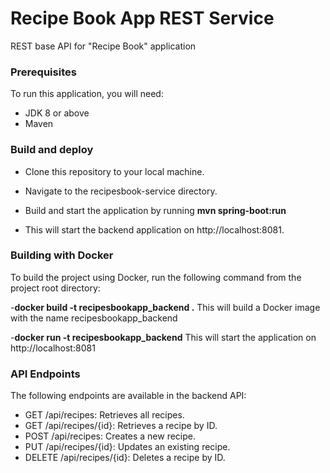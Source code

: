 # Recipe Book App REST Service
REST base API for "Recipe Book" application

### Prerequisites
To run this application, you will need:
- JDK 8 or above
- Maven

### Build and deploy
- Clone this repository to your local machine.
- Navigate to the recipesbook-service directory.
- Build and start the application by running **mvn spring-boot:run**

- This will start the backend application on http://localhost:8081.

### Building with Docker
To build the project using Docker, run the following command from the project root directory:

-**docker build -t recipesbookapp_backend .**
This will build a Docker image with the name recipesbookapp_backend

-**docker run -t  recipesbookapp_backend**
This will start the application on http://localhost:8081

### API Endpoints
The following endpoints are available in the backend API:

- GET /api/recipes: Retrieves all recipes.
- GET /api/recipes/{id}: Retrieves a recipe by ID.
- POST /api/recipes: Creates a new recipe.
- PUT /api/recipes/{id}: Updates an existing recipe.
- DELETE /api/recipes/{id}: Deletes a recipe by ID.


